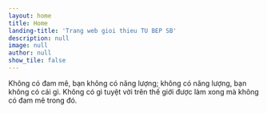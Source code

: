 ```yaml
---
layout: home
title: Home
landing-title: 'Trang web gioi thieu TU BEP SB'
description: null
image: null
author: null
show_tile: false
---
```


Không có đam mê, bạn không có năng lượng; không có năng lượng, bạn không có cái gì. Không có gì tuyệt vời trên thế giới được làm xong mà không có đam mê trong đó.
